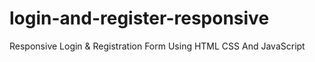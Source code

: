 # login-and-register-responsive
Responsive Login &amp; Registration Form Using HTML CSS And JavaScript 
